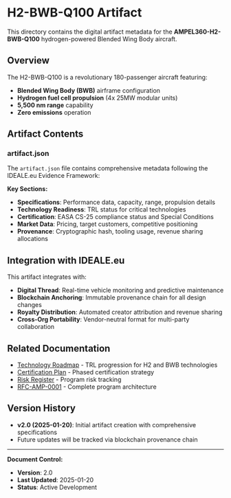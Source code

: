 # H2-BWB-Q100 Artifact

This directory contains the digital artifact metadata for the **AMPEL360-H2-BWB-Q100** hydrogen-powered Blended Wing Body aircraft.

## Overview

The H2-BWB-Q100 is a revolutionary 180-passenger aircraft featuring:
- **Blended Wing Body (BWB)** airframe configuration
- **Hydrogen fuel cell propulsion** (4x 25MW modular units)
- **5,500 nm range** capability
- **Zero emissions** operation

## Artifact Contents

### artifact.json

The `artifact.json` file contains comprehensive metadata following the IDEALE.eu Evidence Framework:

**Key Sections:**
- **Specifications**: Performance data, capacity, range, propulsion details
- **Technology Readiness**: TRL status for critical technologies
- **Certification**: EASA CS-25 compliance status and Special Conditions
- **Market Data**: Pricing, target customers, competitive positioning
- **Provenance**: Cryptographic hash, tooling usage, revenue sharing allocations

## Integration with IDEALE.eu

This artifact integrates with:
- **Digital Thread**: Real-time vehicle monitoring and predictive maintenance
- **Blockchain Anchoring**: Immutable provenance chain for all design changes
- **Royalty Distribution**: Automated creator attribution and revenue sharing
- **Cross-Org Portability**: Vendor-neutral format for multi-party collaboration

## Related Documentation

- [Technology Roadmap](../../Plans/tech-roadmap.md) - TRL progression for H2 and BWB technologies
- [Certification Plan](../../Plans/certification-plan.md) - Phased certification strategy
- [Risk Register](../../Risks/risk-register.csv) - Program risk tracking
- [RFC-AMP-0001](../../RFCs/RFC-AMP-0001-Program-Architecture-v2.md) - Complete program architecture

## Version History

- **v2.0 (2025-01-20)**: Initial artifact creation with comprehensive specifications
- Future updates will be tracked via blockchain provenance chain

---

**Document Control:**
- **Version**: 2.0
- **Last Updated**: 2025-01-20
- **Status**: Active Development
